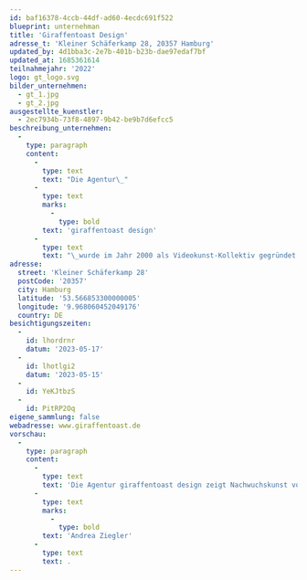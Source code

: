 ```yaml
---
id: baf16378-4ccb-44df-ad60-4ecdc691f522
blueprint: unternehman
title: 'Giraffentoast Design'
adresse_t: 'Kleiner Schäferkamp 28, 20357 Hamburg'
updated_by: 4d1bba3c-2e7b-401b-b23b-dae97edaf7bf
updated_at: 1685361614
teilnahmejahr: '2022'
logo: gt_logo.svg
bilder_unternehmen:
  - gt_1.jpg
  - gt_2.jpg
ausgestellte_kuenstler:
  - 2ec7934b-73f8-4897-9b42-be9b7d6efcc5
beschreibung_unternehmen:
  -
    type: paragraph
    content:
      -
        type: text
        text: "Die Agentur\_"
      -
        type: text
        marks:
          -
            type: bold
        text: 'giraffentoast design'
      -
        type: text
        text: "\_wurde im Jahr 2000 als Videokunst-Kollektiv gegründet und betreut heute als Design- und Motion-Graphics- Spezialist in Hamburg und Berlin Kunst- und Kulturinstitutionen wie Deichkind, die Elbphilharmonie oder das K20/K21. Bei der Projektarbeit spielen die unkonventionellen und experimentellen Wurzeln aus den Anfängen der Agentur eine wichtige Rolle - ein Grund dafür, dass es, nach diversen eigenen Ausstellungen mit von giraffentoast initiierten Projekten, seit 2022 die giraffentoast gallery in Hamburg gibt."
adresse:
  street: 'Kleiner Schäferkamp 28'
  postCode: '20357'
  city: Hamburg
  latitude: '53.566853300000005'
  longitude: '9.968060452049176'
  country: DE
besichtigungszeiten:
  -
    id: lhordrnr
    datum: '2023-05-17'
  -
    id: lhotlgi2
    datum: '2023-05-15'
  -
    id: YeKJtbzS
  -
    id: PitRP2Oq
eigene_sammlung: false
webadresse: www.giraffentoast.de
vorschau:
  -
    type: paragraph
    content:
      -
        type: text
        text: 'Die Agentur giraffentoast design zeigt Nachwuchskunst von '
      -
        type: text
        marks:
          -
            type: bold
        text: 'Andrea Ziegler'
      -
        type: text
        text: .
---
```

